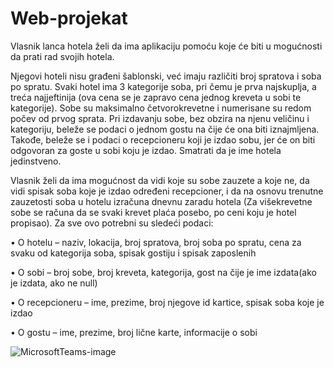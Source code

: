 # Web-projekat

Vlasnik lanca hotela želi da ima aplikaciju pomoću koje će biti u mogućnosti da prati rad svojih hotela. 

Njegovi hoteli nisu građeni šablonski, već imaju različiti broj spratova i soba po spratu. Svaki hotel ima 3 kategorije soba, pri čemu je prva najskuplja, a treća najjeftinija (ova cena se je zapravo cena jednog kreveta u sobi te kategorije). Sobe su maksimalno četvorokrevetne i numerisane su redom počev od prvog sprata. Pri izdavanju sobe, bez obzira na njenu veličinu i kategoriju, beleže se podaci o jednom gostu na čije će ona biti iznajmljena. Takođe, beleže se i podaci o recepcioneru koji je izdao sobu, jer će on biti odgovoran za goste u sobi koju je izdao. Smatrati da je ime hotela jedinstveno.

Vlasnik želi da ima mogućnost da vidi koje su sobe zauzete a koje ne, da vidi spisak soba koje je izdao određeni recepcioner, i da na osnovu trenutne zauzetosti soba u hotelu izračuna dnevnu zaradu hotela (Za višekrevetne sobe se računa da se svaki krevet plaća posebo, po ceni koju je hotel propisao).
Za sve ovo potrebni su sledeći podaci:

•	O hotelu – naziv, lokacija, broj spratova, broj soba po spratu, cena za svaku od kategorija soba, spisak gostiju i spisak zaposlenih

•	O sobi – broj sobe, broj kreveta, kategorija, gost na čije je ime izdata(ako je izdata, ako ne null)

•	O recepcioneru – ime, prezime, broj njegove id kartice, spisak soba koje je izdao

•	O gostu – ime, prezime, broj lične karte, informacije o sobi

![MicrosoftTeams-image](https://user-images.githubusercontent.com/94280040/145733322-79d8676c-2dc9-4591-a399-617ba4475e43.png)
